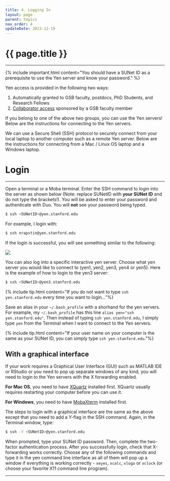 ```yaml
---
title: 4. Logging In
layout: page 
parent: topics 
nav_order: 4
updateDate: 2023-12-19
---
```

# {{ page.title }}
---

{% include important.html content="You should have a SUNet ID as a prerequisite to use the Yen server and know your password." %}

Yen access is provided in the following two ways:

1. Automatically granted to GSB faculty, postdocs, PhD Students, and Research Fellows
2. <a href="https://rcpedia.stanford.edu/yen/Collaborators.html" target="_blank">Collaborator access</a> sponsored by a GSB faculty member 

If you belong to one of the above two groups, you can use the Yen servers! Below are the instructions for connecting to the Yen servers.

We can use a Secure Shell (SSH) protocol to securely connect from your local laptop to another computer such as a remote Yen server. 
Below are the instructions for connecting from a Mac / Linux OS laptop and a Windows laptop. 
 

# Login 
-----------------------------------
Open a terminal or a Moba terminal. Enter the SSH command to login into the server as shown below (Note: replace SUNetID with **your SUNet ID** and do not type the brackets!). You will 
be asked to enter your password and authenticate with Duo. You will **not** see your password being typed. 

```bash
$ ssh <SUNetID>@yen.stanford.edu
```

For example, I login with:
```bash
$ ssh nrapstin@yen.stanford.edu
```

If the login is successful, you will see something similar to the following:

![](/intro-to-yens/assets/images/ssh_yens.png)

You can also log into a specific interactive yen server. Choose what yen server you would like to connect to (yen1, yen2, yen3, yen4 or yen5).
Here is the example of how to login to the yen3 server: 


```bash
$ ssh <SUNetID>@yen3.stanford.edu
```

{% include tip.html content="If you do not want to type `ssh yen.stanford.edu` every time you want to login..."%}

Save an alias in your `~/.bash_profile` with a shorhand for the yen servers. For example, my `~/.bash_profile` has this line 
 `alias yen="ssh yen.stanford.edu"`. Then instead of typing `ssh yen.stanford.edu`, I simply type `yen` from the Terminal
 when I want to connect to the Yen servers.

{% include tip.html content="If your user name on your computer is the same as your SUNet ID, you can simply type `ssh yen.stanford.edu`."%}

## With a graphical interface

If your work requires a Graphical User Interface (GUI) such as MATLAB IDE or RStudio or you need to pop up separate windows of
any kind, you will need to login to the Yen servers with the X forwarding enabled. 

**For Mac OS**, you need to 
have <a href="https://www.xquartz.org/" target="_blank">XQuartz</a> installed first. XQuartz usually requires restarting your computer before you can use it.

**For Windows**, you need to have <a href="https://mobaxterm.mobatek.net/" target="_blank">MobaXterm</a> installed first. 

The steps to login with a graphical interface are the same as the above except that you need to add a Y-flag in the SSH command.
Again, in the Terminal window, type:

```bash
$ ssh -Y <SUNetID>@yen.stanford.edu
```

When prompted, type your SUNet ID password. Then, complete the two-factor authentication process.
After you successfully login, check that X-forwarding works correctly. Choose any of the following commands and type it in 
the yen command line interface as all of them will pop up a window if everything is working correctly - `xeyes`, `xcalc`, `xlogo` or `xclock` 
(or choose your favorite X11 command line program).

---
